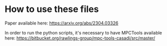 # How to use these files


Paper available here: https://arxiv.org/abs/2304.03326

In order to run the python scripts, it's necessary to have MPCTools available here: https://bitbucket.org/rawlings-group/mpc-tools-casadi/src/master/
